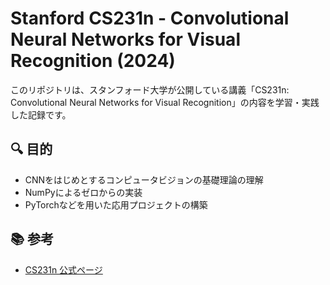 # Stanford CS231n - Convolutional Neural Networks for Visual Recognition (2024)

このリポジトリは、スタンフォード大学が公開している講義「CS231n: Convolutional Neural Networks for Visual Recognition」の内容を学習・実践した記録です。

## 🔍 目的

- CNNをはじめとするコンピュータビジョンの基礎理論の理解
- NumPyによるゼロからの実装
- PyTorchなどを用いた応用プロジェクトの構築

## 📚 参考

- [CS231n 公式ページ](https://cs231n.stanford.edu/)
